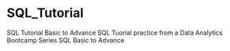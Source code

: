 # SQL_Tutorial
SQL Tutorial Basic to Advance
SQL Tuorial practice from a Data Analytics Bootcamp Series
SQL Basic to Advance
